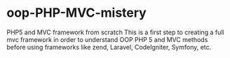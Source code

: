 # oop-PHP-MVC-mistery
PHP5 and MVC framework from scratch
This is a first step to creating a full mvc framework in order to understand OOP PHP 5 and MVC methods before using frameworks like zend, Laravel, CodeIgniter, Symfony, etc.
